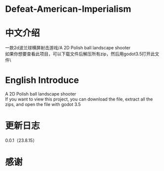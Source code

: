 # Defeat-American-Imperialism
# 中文介绍
一款2d波兰球横屏射击游戏/A 2D Polish ball landscape shooter\
如果你想要查看此项目，可以下载文件后解压所有zip，然后用godot3.5打开此文件\
# English Introduce
A 2D Polish ball landscape shooter\
If you want to view this project, you can download the file, extract all the zips, and open the file with godot 3.5
# 更新日志
0.0.1（23.8.15）
# 感谢
